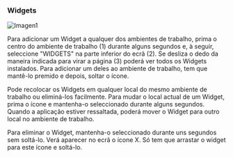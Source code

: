 ### Widgets

![Imagen1](http://static.energysistem.com/images/manuals/42430/565c2268153f0.jpg)

Para adicionar um Widget a qualquer dos ambientes de trabalho, prima o centro do ambiente de trabalho (1) durante alguns segundos e, à seguir, seleccione "WIDGETS" na parte inferior do ecrã (2). Se desliza o dedo da maneira indicada para virar a página (3) poderá ver todos os Widgets instalados. Para adicionar um deles ao ambiente de trabalho, tem que mantê-lo premido e depois, soltar o ícone.

Pode recolocar os Widgets em qualquer local do mesmo ambiente de trabalho ou eliminá-los facilmente. Para mudar o local actual de um Widget, prima o ícone e mantenha-o seleccionado durante alguns segundos. Quando a aplicação estiver ressaltada, poderá mover o Widget para outro local no ambiente de trabalho.

Para eliminar o Widget, mantenha-o seleccionado durante uns segundos sem soltá-lo. Verá aparecer no ecrã o ícone X. Só tem que arrastar o widget para este ícone e soltá-lo.
